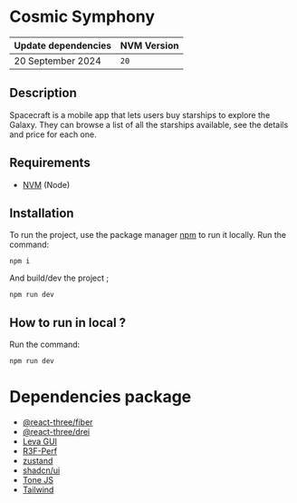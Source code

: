 # Cosmic Symphony

| Update dependencies | NVM Version |
| :------------------ | :---------- |
| 20 September 2024   | `20`        |

## Description

Spacecraft is a mobile app that lets users buy starships to explore the Galaxy. They can browse a list of all the starships available, see the details and price for each one.

## Requirements

- [NVM](https://github.com/nvm-sh/nvm) (Node)

## Installation

To run the project, use the package manager [npm](https://www.npmjs.com/) to run it locally.
Run the command:

```
npm i
```

And build/dev the project ;

```
npm run dev
```

## How to run in local ?

Run the command:

```
npm run dev
```

# Dependencies package

- [@react-three/fiber](https://github.com/pmndrs/react-three-fiber)
- [@react-three/drei](https://github.com/pmndrs/drei)
- [Leva GUI](https://github.com/pmndrs/leva)
- [R3F-Perf](https://github.com/utsuboco/r3f-perf)
- [zustand](https://github.com/pmndrs/zustand)
- [shadcn/ui](https://github.com/shadcn-ui/ui)
- [Tone JS](https://tonejs.github.io/)
- [Tailwind](https://github.com/tailwindlabs/tailwindcss)
